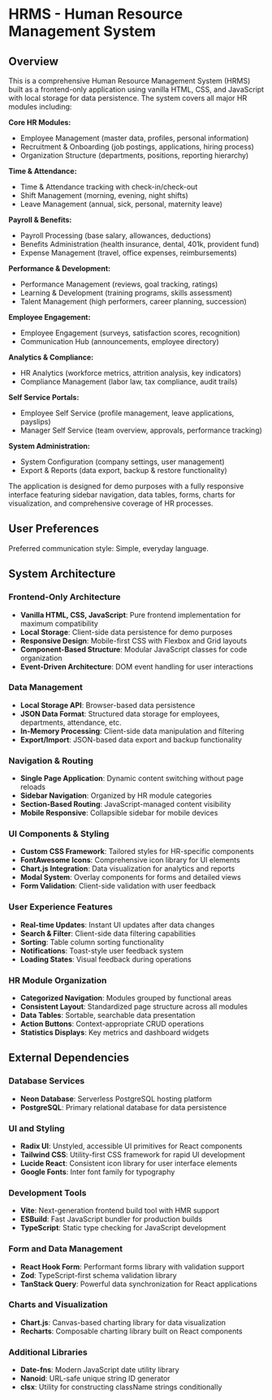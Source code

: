 # HRMS - Human Resource Management System

## Overview

This is a comprehensive Human Resource Management System (HRMS) built as a frontend-only application using vanilla HTML, CSS, and JavaScript with local storage for data persistence. The system covers all major HR modules including:

**Core HR Modules:**
- Employee Management (master data, profiles, personal information)  
- Recruitment & Onboarding (job postings, applications, hiring process)
- Organization Structure (departments, positions, reporting hierarchy)

**Time & Attendance:**
- Time & Attendance tracking with check-in/check-out
- Shift Management (morning, evening, night shifts)
- Leave Management (annual, sick, personal, maternity leave)

**Payroll & Benefits:**
- Payroll Processing (base salary, allowances, deductions)
- Benefits Administration (health insurance, dental, 401k, provident fund)
- Expense Management (travel, office expenses, reimbursements)

**Performance & Development:**
- Performance Management (reviews, goal tracking, ratings)
- Learning & Development (training programs, skills assessment)
- Talent Management (high performers, career planning, succession)

**Employee Engagement:**
- Employee Engagement (surveys, satisfaction scores, recognition)
- Communication Hub (announcements, employee directory)

**Analytics & Compliance:**
- HR Analytics (workforce metrics, attrition analysis, key indicators)
- Compliance Management (labor law, tax compliance, audit trails)

**Self Service Portals:**
- Employee Self Service (profile management, leave applications, payslips)
- Manager Self Service (team overview, approvals, performance tracking)

**System Administration:**
- System Configuration (company settings, user management)
- Export & Reports (data export, backup & restore functionality)

The application is designed for demo purposes with a fully responsive interface featuring sidebar navigation, data tables, forms, charts for visualization, and comprehensive coverage of HR processes.

## User Preferences

Preferred communication style: Simple, everyday language.

## System Architecture

### Frontend-Only Architecture
- **Vanilla HTML, CSS, JavaScript**: Pure frontend implementation for maximum compatibility
- **Local Storage**: Client-side data persistence for demo purposes
- **Responsive Design**: Mobile-first CSS with Flexbox and Grid layouts
- **Component-Based Structure**: Modular JavaScript classes for code organization
- **Event-Driven Architecture**: DOM event handling for user interactions

### Data Management
- **Local Storage API**: Browser-based data persistence
- **JSON Data Format**: Structured data storage for employees, departments, attendance, etc.
- **In-Memory Processing**: Client-side data manipulation and filtering
- **Export/Import**: JSON-based data export and backup functionality

### Navigation & Routing
- **Single Page Application**: Dynamic content switching without page reloads
- **Sidebar Navigation**: Organized by HR module categories
- **Section-Based Routing**: JavaScript-managed content visibility
- **Mobile Responsive**: Collapsible sidebar for mobile devices

### UI Components & Styling
- **Custom CSS Framework**: Tailored styles for HR-specific components
- **FontAwesome Icons**: Comprehensive icon library for UI elements
- **Chart.js Integration**: Data visualization for analytics and reports
- **Modal System**: Overlay components for forms and detailed views
- **Form Validation**: Client-side validation with user feedback

### User Experience Features
- **Real-time Updates**: Instant UI updates after data changes
- **Search & Filter**: Client-side data filtering capabilities
- **Sorting**: Table column sorting functionality
- **Notifications**: Toast-style user feedback system
- **Loading States**: Visual feedback during operations

### HR Module Organization
- **Categorized Navigation**: Modules grouped by functional areas
- **Consistent Layout**: Standardized page structure across all modules
- **Data Tables**: Sortable, searchable data presentation
- **Action Buttons**: Context-appropriate CRUD operations
- **Statistics Displays**: Key metrics and dashboard widgets

## External Dependencies

### Database Services
- **Neon Database**: Serverless PostgreSQL hosting platform
- **PostgreSQL**: Primary relational database for data persistence

### UI and Styling
- **Radix UI**: Unstyled, accessible UI primitives for React components
- **Tailwind CSS**: Utility-first CSS framework for rapid UI development
- **Lucide React**: Consistent icon library for user interface elements
- **Google Fonts**: Inter font family for typography

### Development Tools
- **Vite**: Next-generation frontend build tool with HMR support
- **ESBuild**: Fast JavaScript bundler for production builds
- **TypeScript**: Static type checking for JavaScript development

### Form and Data Management
- **React Hook Form**: Performant forms library with validation support
- **Zod**: TypeScript-first schema validation library
- **TanStack Query**: Powerful data synchronization for React applications

### Charts and Visualization
- **Chart.js**: Canvas-based charting library for data visualization
- **Recharts**: Composable charting library built on React components

### Additional Libraries
- **Date-fns**: Modern JavaScript date utility library
- **Nanoid**: URL-safe unique string ID generator
- **clsx**: Utility for constructing className strings conditionally